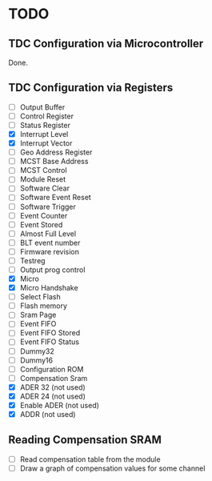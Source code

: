 # TODO

## TDC Configuration via Microcontroller
Done.

## TDC Configuration via Registers

- [ ] Output Buffer
- [ ] Control Register
- [ ] Status Register
- [x] Interrupt Level
- [x] Interrupt Vector
- [ ] Geo Address Register
- [ ] MCST Base Address
- [ ] MCST Control
- [ ] Module Reset
- [ ] Software Clear
- [ ] Software Event Reset
- [ ] Software Trigger
- [ ] Event Counter
- [ ] Event Stored
- [ ] Almost Full Level
- [ ] BLT event number
- [ ] Firmware revision
- [ ] Testreg
- [ ] Output prog control
- [x] Micro
- [x] Micro Handshake
- [ ] Select Flash
- [ ] Flash memory
- [ ] Sram Page
- [ ] Event FIFO
- [ ] Event FIFO Stored
- [ ] Event FIFO Status
- [ ] Dummy32
- [ ] Dummy16
- [ ] Configuration ROM
- [ ] Compensation Sram
- [x] ADER 32 (not used)
- [x] ADER 24 (not used)
- [x] Enable ADER (not used)
- [x] ADDR (not used)

## Reading Compensation SRAM
- [ ] Read compensation table from the module
- [ ] Draw a graph of compensation values for some channel 
